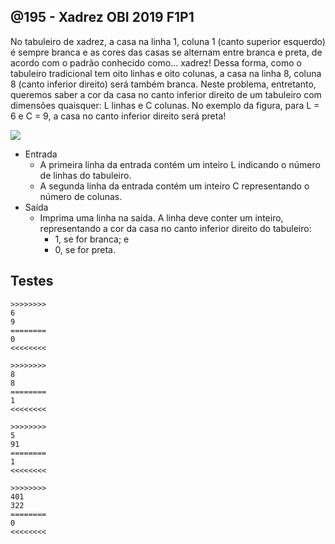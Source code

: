 ## @195 - Xadrez OBI 2019 F1P1

No tabuleiro de xadrez, a casa na linha 1, coluna 1 (canto superior esquerdo) é sempre branca e as cores das casas se alternam entre branca e preta, de acordo com o padrão conhecido como... xadrez! Dessa forma, como o tabuleiro tradicional tem oito linhas e oito colunas, a casa na linha 8, coluna 8 (canto inferior direito) será também branca. Neste problema, entretanto, queremos saber a cor da casa no canto inferior direito de um tabuleiro com dimensões quaisquer: L linhas e C colunas. No exemplo da figura, para L = 6 e C = 9, a casa no canto inferior direito será preta!

![](https://raw.githubusercontent.com/qxcodefup/arcade/master/base/195/image.png)

- Entrada
    - A primeira linha da entrada contém um inteiro L indicando o número de linhas do tabuleiro. 
    - A segunda linha da entrada contém um inteiro C representando o número de colunas.
- Saída
    - Imprima uma linha na saída. A linha deve conter um inteiro, representando a cor da casa no canto inferior direito do tabuleiro:
        - 1, se for branca; e
        - 0, se for preta.

## Testes

```
>>>>>>>>
6
9
========
0
<<<<<<<<

>>>>>>>>
8
8
========
1
<<<<<<<<

>>>>>>>>
5
91
========
1
<<<<<<<<

>>>>>>>>
401
322
========
0
<<<<<<<<
```